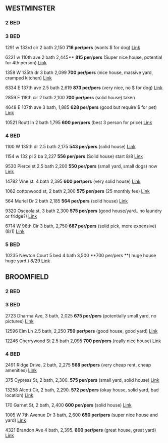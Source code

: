 ## WESTMINSTER 

### 2 BED 

### 3 BED 
1291 w 133rd cir 2 bath 2,150 		**716 per/pers** (wants $ for dog) [Link](https://www.zillow.com/homedetails/1291-W-133rd-Cir-Westminster-CO-80234/12955702_zpid)

6221 w 110th ave 2 bath 2,445**		**815 per/pers** (Super nice house, potential for 4th person) [Link](https://www.zillow.com/homedetails/6221-W-110th-Ave-Westminster-CO-80020/13683430_zpid/)

1358 W 135th dr 3 bath 2,099 		**700 per/pers** (nice house, massive yard, cramped kitchen) [Link](https://www.zillow.com/homedetails/1358-W-135th-Dr-Westminster-CO-80234/12955287_zpid/)

6334 E 137th ave 2.5 bath 2,619		**873 per/pers** (very nice, no $ for dog) [Link](https://www.zillow.com/homedetails/6334-E-137th-Ave-Thornton-CO-80602/58653060_zpid/)

2859 E 118th cir 2 bath 2,100 		**700 per/pers** (solid house) taken 

4648 E 107th ave 3 bath, 1,885		**628 per/pers** (good but require $ for pet) [Link](https://www.zillow.com/homedetails/4648-E-107th-Ave-Thornton-CO-80233/13004841_zpid/)

10521 Routt ln 2 bath 1,795 		**600 per/pers** (best 3 person for price) [Link](https://www.zillow.com/homedetails/10521-Routt-Ln-Westminster-CO-80021/13681257_zpid/)


### 4 BED 
1100 W 135th dr 2.5 bath 2,175 		**543 per/pers** (solid house) [Link](https://www.zillow.com/homedetails/1100-W-135th-Dr-Westminster-CO-80234/12955304_zpid/)

1154 w 132 pl 2 ba 2,227 		**556 per/pers** (Solid house) start 8/8 [Link](https://www.zillow.com/homedetails/1154-W-132nd-Pl-Westminster-CO-80234/12955813_zpid/)

9530 Pierce st 2.5 bath 2,200 **550 per/pers** (small yard, small dogs) now [Link](https://www.zillow.com/homedetails/9530-Pierce-St-Westminster-CO-80021/13690310_zpid/)

14782 Vine st. 4 bath 2,395		**600 per/pers** (very solid house) [Link](https://www.zillow.com/homedetails/14782-Vine-St-Thornton-CO-80602/61506433_zpid/)

1062 cottonwood st, 2 bath 2,300 		**575 per/pers** (25 monthly fee) [Link](https://www.zillow.com/homedetails/1062-Cottonwood-St-Broomfield-CO-80020/60234914_zpid/)

564 Muriel Dr 2 bath 2,185  		**564 per/pers** (solid house) [Link](https://www.zillow.com/homedetails/564-Muriel-Dr-Northglenn-CO-80233/12968608_zpid/)

9320 Osceola st, 3 bath 2,300 		**575 per/pers** (good house/yard.. no laundry or fridge?) [Link](https://www.zillow.com/homedetails/9320-Osceola-St-Westminster-CO-80031/12979572_zpid/)

6714 W 98th Cir 3 bath, 2,750 		**687 per/pers** (solid pick, more expensive) (8/1) [Link](https://www.zillow.com/homedetails/6714-W-98th-Cir-Westminster-CO-80021/13684589_zpid/)

### 5 BED 

10235 Newton Court 5 bed 4 bath 3,500 	**700 per/pers **( huge house huge yard ) 8/29 [Link](https://www.zillow.com/homedetails/10235-Newton-Ct-Westminster-CO-80031/12978507_zpid/)










## BROOMFIELD 

### 2 BED 

### 3 BED 
2723 Dharma Ave, 3 bath, 2,025 		**675 per/pers** (potentially small yard, no pictures) [Link](https://www.zillow.com/homedetails/2723-Dharma-Ave-Broomfield-CO-80020/60232245_zpid/)

12596 Elm Ln 2.5 bath, 2,250  		**750 per/pers** (good house, good yard) [Link](https://www.zillow.com/homedetails/12596-Elm-Ln-Broomfield-CO-80020/60232350_zpid/)

12246 Cherrywood St 2.5 bath 2,095 	**700 per/pers** (really nice house) [Link](https://www.forrent.com/co/broomfield/available-now-3bd-2ba-broomfield-home/46lcdvj)

### 4 BED 
2491 Ridge Drive, 2 bath, 2,275 	**568 per/pers** (very cheap rent, cheap amenities) [Link](https://www.trulia.com/p/co/broomfield/2491-ridge-dr-broomfield-co-80020--1001859329)

375 Cypress St, 2 bath, 2,300. 		**575 per/pers** (small yard, solid house) [Link](https://www.zillow.com/homedetails/375-Cypress-St-Broomfield-CO-80020/60239957_zpid/)

13258 Alcott Cir, 2 bath, 2,290. 	**572 per/pers** (okay house, solid yard, bad location) [Link](https://www.zillow.com/homedetails/13258-Alcott-Cir-Broomfield-CO-80020/60228887_zpid/)

170 Garnet St, 2 bath, 2,400  		**600 per/pers** (solid house) [Link](https://www.zillow.com/homedetails/170-Garnet-St-Broomfield-CO-80020/60238851_zpid/)

1005 W 7th Avenue Dr 3 bath, 2,600 	**650 per/pers** (super nice house and yard) [Link](https://www.zillow.com/homedetails/1005-W-7th-Avenue-Dr-Broomfield-CO-80020/60237532_zpid/)

4321 Brandon Ave 4 bath, 2,395. 	**600 per/pers** (great house, great yard) [Link](https://www.zillow.com/homedetails/4321-Brandon-Ave-Broomfield-CO-80020/60231068_zpid/)





